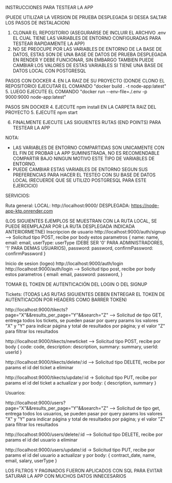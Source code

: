 INSTRUCCIONES PARA TESTEAR LA APP

(PUEDE UTILIZAR LA VERSION DE PRUEBA DESPLEGADA SI DESEA SALTAR LOS PASOS DE INSTALACION)
1. CLONAR EL REPOSITORIO (ASEGURARSE DE INCLUIR EL ARCHIVO .env EL CUAL TIENE LAS VARIABLES DE ENTORNO CONFIGURADAS PARA TESTEAR RAPIDAMENTE LA APP)
2. NO SE PREOCUPE POR LAS VARIABLES DE ENTORNO DE LA BASE DE DATOS, ESTAS SON DE UNA BASE DE DATOS DE PRUEBA DESPLEGADA EN RENDER Y DEBE FUNCIONAR, SIN EMBARGO TAMBIEN PUEDE CAMBIAR LOS VALORES DE ESTAS VARIABLES SI TIENE UNA BASE DE DATOS LOCAL CON POSTGRESQL

PASOS CON DOCKER
4. EN LA RAIZ DE SU PROYECTO (DONDE CLONO EL REPOSITORIO) EJECUTAR EL COMANDO "docker build . -t node-app:latest"
5. LUEGO EJECUTE EL COMANDO "docker run --env-file=./.env -p 9000:9000  node-app:latest"

PASOS SIN DOCKER
4. EJECUTE npm install EN LA CARPETA RAIZ DEL PROYECTO
5. EJECUTE npm start

6. FINALMENTE EJECUTE LAS SIGUIENTES RUTAS (END POINTS) PARA TESTEAR LA APP

NOTA:
- LAS VARIABLES DE ENTORNO COMPARTIDAS SON UNICAMENTE CON EL FIN DE PROBAR LA APP SUMINISTRADA, NO ES RECOMENDABLE COMPARTIR BAJO NINGUN MOTIVO ESTE TIPO DE VARIABLES DE ENTORNO.
- PUEDE CAMBIAR ESTAS VARIABLES DE ENTORNO SEGUN SUS PREFERENCIAS PARA HACER EL TESTEO CON SU BASE DE DATOS LOCAL (RECUERDE QUE SE UTILIZO POSTGRESQL PARA ESTE EJERCICIO)


SERVICIOS:

Ruta general:
LOCAL: http://localhost:9000/
DESPLEGADA: https://node-app-ktp.onrender.com

(LOS SIGUIENTES EJEMPLOS SE MUESTRAN CON LA RUTA LOCAL, SE PUEDE REEMPLAZAR POR LA RUTA DESPLEGADA INDICADA ANTERIORMETNE)
Inscripcion de usuario
http://localhost:9000/auth/signup
 --> Solicitud tipo POST, recibe por body estos parametros {
            name: name,
            email: email,
            userType: userType (DEBE SER '0' PARA ADMINISTRADORES, '1' PARA DEMAS USUARIOS),
            password: password,
            confirmPassword: confirmPassword
        }

Inicio de sesion (logeo)
http://localhost:9000/auth/login
http://localhost:9000/auth/login
 --> Solicitud tipo post, recibe por body estos parametros {
            email: email,
            password: password,
        }  


TOMAR EL TOKEN DE AUTENTICACIÓN DEL LOGIN O DEL SIGNUP

Tickets: (TODAS LAS RUTAS SIGUIENTES DEBEN ENTREGAR EL TOKEN DE AUTENTICACIÓN POR HEADERS COMO BARRER TOKEN)

http://localhost:9000/tikects?page="X"&&results_per_page="Y"&&search="Z"
--> Solicitud de tipo GET, entrega todos los tickets, se pueden pasar por query params los valores "X" y "Y" para indicar página y total de resultados por página; y el valor "Z" para filtrar los resultados

http://localhost:9000/tikects/newticket
--> Solicitud tipo POST, recibe por body {
            code: code,
            description: description,
            summary: summary,
            userId: userId
        }

http://localhost:9000/tikects/delete/:id
--> Solicitud tipo DELETE, recibe por params el id del ticket a eliminar

http://localhost:9000/tikects/update/:id
-> Solicitud tipo PUT, recibe por params el id del ticket a actualizar y por body: { description, summary }


Usuarios:

http://localhost:9000/users?page="X"&&results_per_page="Y"&&search="Z"
--> Solicitud de tipo get, entrega todos los usuarios, se pueden pasar por query params los valores "X" y "Y" para indicar página y total de resultados por página; y el valor "Z" para filtrar los resultados

http://localhost:9000/users/delete/:id
--> Solicitud tipo DELETE, recibe por params el id del usuario a eliminar

http://localhost:9000/users/update/:id
-> Solicitud tipo PUT, recibe por params el id del usuario a actualizar y por body: { contract_date, name, email, salary, userType }


LOS FILTROS Y PAGINADOS FUERON APLICADOS CON SQL PARA EVITAR SATURAR LA APP CON MUCHOS DATOS INNECESARIOS
